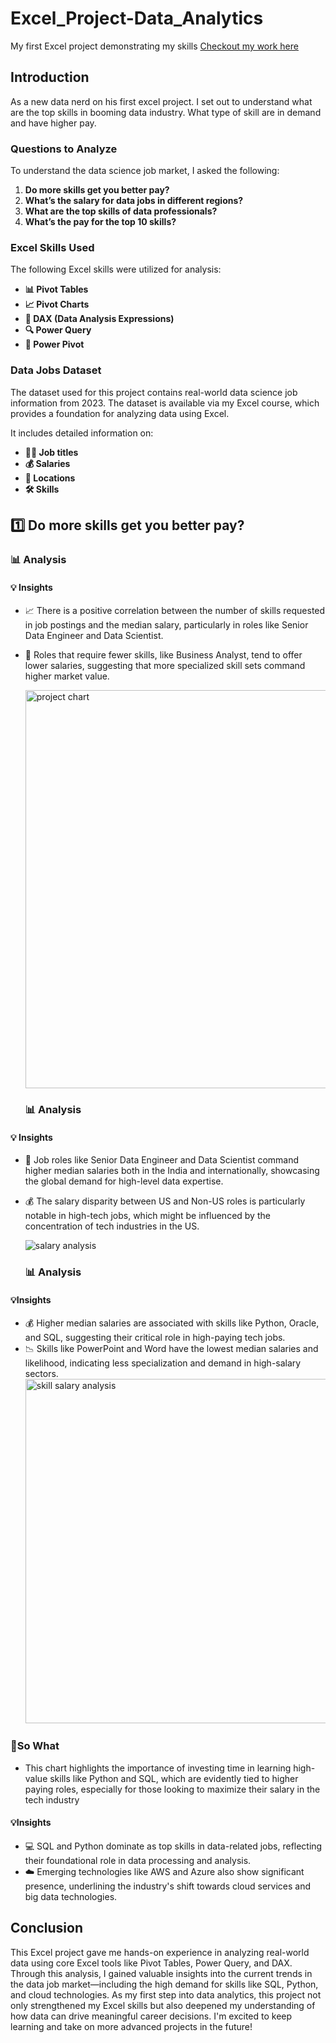# Excel_Project-Data_Analytics
My first Excel project demonstrating my skills
[Checkout my work here](https://github.com/DigvijaySingh2212/Excel_Project-Data_Analytics/tree/main/Project%20P)

## Introduction

As a new data nerd on his first excel project. I set out to understand what are the top skills in booming data industry. What type of skill are in demand and have higher pay.

### Questions to Analyze

To understand the data science job market, I asked the following:

1. **Do more skills get you better pay?**
2. **What’s the salary for data jobs in different regions?**
3. **What are the top skills of data professionals?**
4. **What’s the pay for the top 10 skills?**

### Excel Skills Used

The following Excel skills were utilized for analysis:

- **📊 Pivot Tables**
- **📈 Pivot Charts**
- **🧮 DAX (Data Analysis Expressions)**
- **🔍 Power Query**
- **💪 Power Pivot**

### Data Jobs Dataset

The dataset used for this project contains real-world data science job information from 2023. The dataset is available via my Excel course, which provides a foundation for analyzing data using Excel. 

It includes detailed information on:

- **👨‍💼 Job titles**
- **💰 Salaries**
- **📍 Locations**
- **🛠️ Skills**

## 1️⃣ Do more skills get you better pay?

### 📊 Analysis

#### 💡 Insights

- 📈 There is a positive correlation between the number of skills requested in job postings and the median salary, particularly in roles like Senior Data Engineer and Data Scientist.
- 💼 Roles that require fewer skills, like Business Analyst, tend to offer lower salaries, suggesting that more specialized skill sets command higher market value.
  
  <img width="637" alt="project chart" src="https://github.com/user-attachments/assets/ef8020e5-f924-4771-b678-7509c3bc1b06" />

  ### 📊 Analysis

#### 💡 Insights

- 💼 Job roles like Senior Data Engineer and Data Scientist command higher median salaries both in the India and internationally, showcasing the global demand for high-level data expertise.
- 💰 The salary disparity between US and Non-US roles is particularly notable in high-tech jobs, which might be influenced by the concentration of tech industries in the US.

  ![salary analysis](https://github.com/user-attachments/assets/12cf843f-00df-4a3a-9f74-cbd1ae508741)

  ### 📊 Analysis

#### 💡Insights

- 💰 Higher median salaries are associated with skills like Python, Oracle, and SQL, suggesting their critical role in high-paying tech jobs.
- 📉 Skills like PowerPoint and Word have the lowest median salaries and likelihood, indicating less specialization and demand in high-salary sectors.
    <img width="551" alt="skill salary analysis" src="https://github.com/user-attachments/assets/5de2d979-3c84-4c1a-a222-dd3abcb2f855" />

### 🤔So What

- This chart highlights the importance of investing time in learning high-value skills like Python and SQL, which are evidently tied to higher paying roles, especially for those looking to maximize their salary in the tech industry


#### 💡Insights

- 💻 SQL and Python dominate as top skills in data-related jobs, reflecting their foundational role in data processing and analysis.
- ☁️ Emerging technologies like AWS and Azure also show significant presence, underlining the industry's shift towards cloud services and big data technologies.

  

## Conclusion

This Excel project gave me hands-on experience in analyzing real-world data using core Excel tools like Pivot Tables, Power Query, and DAX. Through this analysis, I gained valuable insights into the current trends in the data job market—including the high demand for skills like SQL, Python, and cloud technologies. As my first step into data analytics, this project not only strengthened my Excel skills but also deepened my understanding of how data can drive meaningful career decisions. I'm excited to keep learning and take on more advanced projects in the future!
